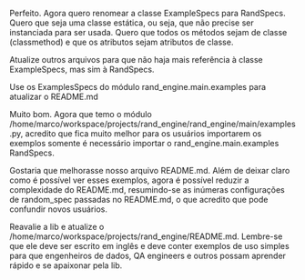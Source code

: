 Perfeito. Agora quero renomear a classe ExampleSpecs para RandSpecs. Quero que seja uma classe estática, ou seja, que não precise ser instanciada para ser usada. Quero que todos os métodos sejam de classe (classmethod) e que os atributos sejam atributos de classe.


Atualize outros arquivos para que não haja mais referência à classe ExampleSpecs, mas sim à RandSpecs.

Use os ExamplesSpecs do módulo rand_engine.main.examples para atualizar o README.md



Muito bom. Agora que temo o módulo /home/marco/workspace/projects/rand_engine/rand_engine/main/examples.py, acredito que fica muito melhor para os usuários importarem os exemplos somente é necessário importar o rand_engine.main.examples RandSpecs.


Gostaria que melhorasse nosso arquivo README.md. Além de deixar claro como é possível ver esses exemplos, agora é possível reduzir a complexidade do README.md, resumindo-se as inúmeras configurações de random_spec passadas no README.md, o que acredito que pode confundir novos usuários.


Reavalie a lib e atualize o /home/marco/workspace/projects/rand_engine/README.md. Lembre-se que ele deve ser escrito em inglês e deve conter exemplos de uso simples para que engenheiros de dados, QA engineers e outros possam aprender rápido e se apaixonar pela lib.